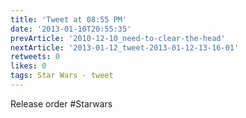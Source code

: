 ```yaml
---
title: 'Tweet at 08:55 PM'
date: '2013-01-10T20:55:35'
prevArticle: '2010-12-10_need-to-clear-the-head'
nextArticle: '2013-01-12_tweet-2013-01-12-13-16-01'
retweets: 0
likes: 0
tags: Star Wars - tweet
---
```

Release order #Starwars